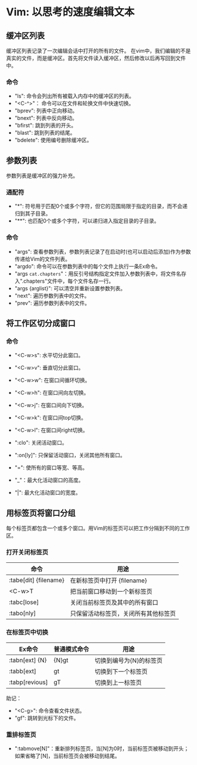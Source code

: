 # Vim: 以思考的速度编辑文本

## 缓冲区列表

缓冲区列表记录了一次编辑会话中打开的所有的文件。
在vim中，我们编辑的不是真实的文件，而是缓冲区。首先将文件读入缓冲区，然后修改以后再写回到文件中。
### 命令
+ "ls": 命令会列出所有被载入内存中的缓冲区的列表。
+ "\<C-^>"： 命令可以在文件和轮换文件中快速切换。
+ "bprev": 列表中正向移动。
+ "bnext": 列表中反向移动。
+ "bfirst": 跳到列表的开头。
+ "blast": 跳到列表的结尾。
+ "bdelete": 使用编号删除缓冲区。

## 参数列表

参数列表是缓冲区的强力补充。
### 通配符
+ "*":
  符号用于匹配0个或多个字符，但它的范围局限于指定的目录，而不会递归到其子目录。
+ "**": 也匹配0个或多个字符，可以递归进入指定目录的子目录。

### 命令
+ "args": 查看参数列表，参数列表记录了在启动时(也可以启动后添加)作为参数传递给Vim的文件列表。
+ "argdo": 命令可以在参数列表中的每个文件上执行一条Ex命令。
+ "args `cat.chapters`"：用反引号结构指定文件加入参数列表中，将文件名存入".chapters"文件中，每个文件名存一行。
+ "args {arglist}": 可以清空并重新设置参数列表。
+ "next": 遍历参数列表中的文件。
+ "prev": 遍历参数列表中的文件。

## 将工作区切分成窗口

### 命令
+ "\<C-w>s": 水平切分此窗口。
+ "\<C-w>v": 垂直切分此窗口。
+ "\<C-w>w": 在窗口间循环切换。
+ "\<C-w>h": 在窗口间向左切换。
+ "\<C-w>j": 在窗口间向下切换。
+ "\<C-w>k": 在窗口间top切换。
+ "\<C-w>l": 在窗口间right切换。
+ ":clo": 关闭活动窗口。
+ ":on[ly]": 只保留活动窗口，关闭其他所有窗口。

+ "<C-w>=": 使所有的窗口等宽、等高。
+ "<C-w>\_"：最大化活动窗口的高度。
+ "<C-w>|": 最大化活动窗口的宽度。

## 用标签页将窗口分组

每个标签页都包含一个或多个窗口。用Vim的标签页可以把工作分隔到不同的工作区。

### 打开关闭标签页

|命令|用途|
|----|----|
| :tabe[dit] {filename} | 在新标签页中打开 {filename} |
| \<C-w>T | 把当前窗口移动到一个新标签页 
| :tabc[lose] | 关闭当前标签页及其中的所有窗口 |
| :tabo[nly] | 只保留活动标签页，关闭所有其他标签页 |

### 在标签页中切换

| Ex命令 | 普通模式命令 | 用途 |
|----|----|----|
| :tabn[ext] {N} | {N}gt | 切换到编号为{N}的标签页 |
| :tabb[ext] | gt | 切换到下一个标签页 |
| :tabp[revious] | gT | 切换到上一标签页 |

助记：
+ "\<C-g>": 命令查看文件状态。
+ "gf": 跳转到光标下的文件。

### 重排标签页

+ ":tabmove[N]"：重新排列标签页，当[N]为0时，当前标签页被移动到开头；如果省略了[N]，当前标签页会被移动到结尾。
